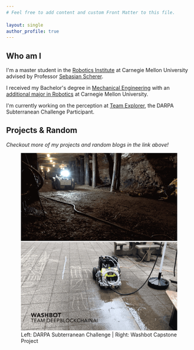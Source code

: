 ```yaml
---
# Feel free to add content and custom Front Matter to this file.

layout: single
author_profile: true
---
```


## Who am I

I'm a master student in the [Robotics Institute](https://www.ri.cmu.edu/)
at Carnegie Mellon University advised by Professor
[Sebasian Scherer](https://www.ri.cmu.edu/ri-faculty/sebastian-scherer/).

I received my Bachelor's degree in
[Mechanical Engineering](https://www.meche.engineering.cmu.edu/) with an
[additional major in Robotics](https://www.ri.cmu.edu/education/academic-programs/undergraduate-options/)
at Carnegie Mellon University.

I'm currently working on the perception at
[Team Explorer](https://www.subt-explorer.com/),
the DARPA Subterranean Challenge Participant.

## Projects & Random

_Checkout more of my projects and random blogs in the link above!_

<figure class="half">
	<img src="/assets/images/index_images/subT.gif">
	<img src="/assets/images/index_images/washbot_demo.gif">
	<figcaption>Left: DARPA Subterranean Challenge | Right: Washbot Capstone 
                Project</figcaption>
</figure>
